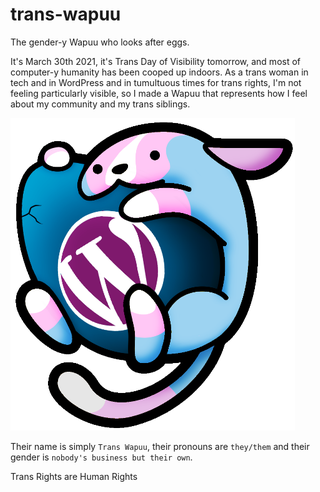 # trans-wapuu
The gender-y Wapuu who looks after eggs.

It's March 30th 2021, it's Trans Day of Visibility tomorrow, and most of computer-y humanity has been cooped up indoors. As a trans woman in tech and in WordPress and in tumultuous times for trans rights, I'm not feeling particularly visible, so I made a Wapuu that represents how I feel about my community and my trans siblings.

![Trans Wapuuu](https://raw.githubusercontent.com/itsTallulah/trans-wapuu/main/trans_wapuu-sml.png)

Their name is simply `Trans Wapuu`, their pronouns are `they/them` and their gender is `nobody's business but their own`.

Trans Rights are Human Rights 
